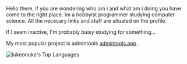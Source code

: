 <!--
**LukeOnuke/LukeOnuke** is a ✨ _special_ ✨ repository because its `README.md` (this file) appears on your GitHub profile.

<!-- Your github readme stats
You can use this api: https://github.com/anuraghazra/github-readme-stats
-->
Hello there, if you are wondering who am i and what am i doing you have come to the right place.
Im a hobbyist programmer studying computer science. All the nececary links and stuff are situated
on the profile.

If I seem inactive, I'm probably buisy studying for something...

My most popular project is admintools [admintools.app](https://admintools.app/) .

![lukeonuke's Top Languages](https://github-readme-stats.vercel.app/api/top-langs/?username=lukeonuke&theme=vue-dark&show_icons=true&hide_border=true&layout=compact)
